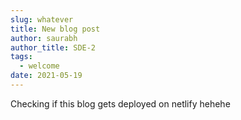 ```yaml
---
slug: whatever
title: New blog post
author: saurabh
author_title: SDE-2
tags:
  - welcome
date: 2021-05-19
---
```

Checking if this blog gets deployed on netlify hehehe